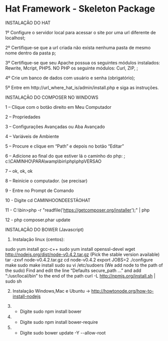 <h1>Hat Framework - Skeleton Package</h1>

</h2>INSTALAÇÃO DO HAT</h2>

1º Configure o servidor local para acessar o site por uma url diferente de localhost;

2º Certifique-se que a url criada não exista nenhuma pasta de mesmo nome dentro da pasta p;

3º Certifique-se que seu Apache possua os seguintes módulos instalados: Rewrite, Mcript, PHP5. NO PHP os 
seguinte módulos: Curl, ZIP, ;

4º Crie um banco de dados com usuário e senha (obrigatório);

5º Entre em http://url_where_hat_is/admin/install.php e siga as instruções.

INSTALAÇÃO DO COMPOSER NO WINDOWS

1 – Clique com o botão direito em Meu Computador

2 – Propriedades

3 – Configurações Avançadas ou Aba Avançado

4 – Variáveis de Ambiente

5 – Procure e clique em “Path” e depois no botão “Editar”

6 – Adicione ao final do que estiver lá o caminho do php: ; c:\CAMINHO\PARA\wamp\bin\php\phpVERSAO

7 – ok, ok, ok

8 – Reinicie o computador. (se precisar)

9 - Entre no Prompt de Comando

10 - Digite cd CAMINHOONDEESTÁOHAT

11 - C:\bin>php -r "readfile('https://getcomposer.org/installer');" | php

12 - php composer.phar update

</h2>INSTALAÇÃO DO BOWER (Javascript)</h2>

1) Instalação linux (centos): 

sudo yum install gcc-c++
sudo yum install openssl-devel
wget http://nodejs.org/dist/node-v0.4.2.tar.gz (Pick the stable version available)
tar -zxvf node-v0.4.2.tar.gz
cd node-v0.4.2
export JOBS=2
./configure
make
sudo make install
sudo su
vi /etc/sudoers (We add node to the path of the sudo)
Find and edit the line “Defaults secure_path …” and add “:/usr/local/bin” to the end of the path
curl -L http://npmjs.org/install.sh | sudo sh

2) Instalação Windows,Mac e Ubuntu -> http://howtonode.org/how-to-install-nodejs

3) - Digite sudo npm install bower

4) - Digite sudo npm install bower-require

5) - Digite sudo bower update -Y --allow-root